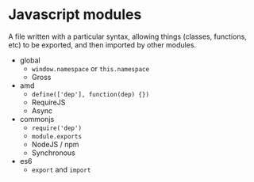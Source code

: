 Javascript modules
==================

A file written with a particular syntax, allowing things (classes, functions, etc) to be exported, and then imported by other modules.

- global
  - `window.namespace` or `this.namespace`
  - Gross
- amd
  - `define(['dep'], function(dep) {})`
  - RequireJS
  - Async
- commonjs
  - `require('dep')`
  - `module.exports`
  - NodeJS / npm
  - Synchronous
- es6
  - `export` and `import`
